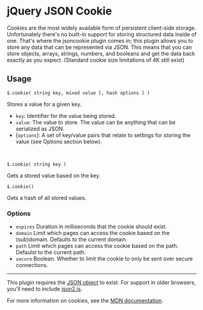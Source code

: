 # jQuery JSON Cookie

Cookies are the most widely available form of persistent client-side storage.
Unfortunately there's no built-in support for storing structured data inside of one.
That's where the jsoncookie plugin comes in;
this plugin allows you to store any data that can be represented via JSON.
This means that you can store objects, arrays, strings, numbers, and booleans
and get the data back exactly as you expect.
(Standard cookie size limitations of 4K still exist)

## Usage

	$.cookie( string key, mixed value [, hash options ] )

Stores a value for a given key.

* `key`: Identifier for the value being stored.
* `value`: The value to store. The value can be anything that can be serialized as JSON.
* [`options`]: A set of key/value pairs that relate to settings for storing the value (see Options section below).

 

	$.cookie( string key )

Gets a stored value based on the key.

	$.cookie()

Gets a hash of all stored values.

### Options

* `expires` Duration in milliseconds that the cookie should exist.
* `domain` Limit which pages can access the cookie based on the (sub)domain. Defaults to the current domain.
* `path` Limit which pages can access the cookie based on the path. Defaulst to the current path.
* `secure` Boolean. Whether to limit the cookie to only be sent over secure connections.

---

This plugin requires the [JSON object](https://developer.mozilla.org/En/Using_native_JSON) to exist. For support in older browsers, you'll need to include [json2.js](https://github.com/douglascrockford/JSON-js).

For more information on cookies, see the [MDN documentation](https://developer.mozilla.org/en/document.cookie).

